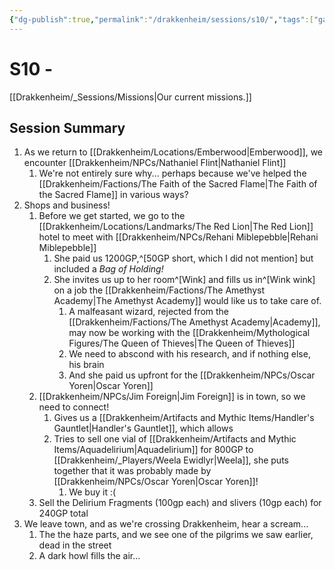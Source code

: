```yaml
---
{"dg-publish":true,"permalink":"/drakkenheim/sessions/s10/","tags":["gardenEntry"]}
---
```



# S10 - 

[[Drakkenheim/_Sessions/Missions\|Our current missions.]]

## Session Summary
1. As we return to [[Drakkenheim/Locations/Emberwood\|Emberwood]], we encounter [[Drakkenheim/NPCs/Nathaniel Flint\|Nathaniel Flint]]
	1. We're not entirely sure why... perhaps because we've helped the [[Drakkenheim/Factions/The Faith of the Sacred Flame\|The Faith of the Sacred Flame]] in various ways?
2. Shops and business!
	1. Before we get started, we go to the [[Drakkenheim/Locations/Landmarks/The Red Lion\|The Red Lion]] hotel to meet with [[Drakkenheim/NPCs/Rehani Miblepebble\|Rehani Miblepebble]]
		1. She paid us 1200GP,^[50GP short, which I did not mention] but included a *Bag of Holding!*
		2. She invites us up to her room^[Wink] and fills us in^[Wink wink] on a job the [[Drakkenheim/Factions/The Amethyst Academy\|The Amethyst Academy]] would like us to take care of.
			1. A malfeasant wizard, rejected from the [[Drakkenheim/Factions/The Amethyst Academy\|Academy]], may now be working with the [[Drakkenheim/Mythological Figures/The Queen of Thieves\|The Queen of Thieves]]
			2. We need to abscond with his research, and if nothing else, his brain
			3. And she paid us upfront for the [[Drakkenheim/NPCs/Oscar Yoren\|Oscar Yoren]]
	2. [[Drakkenheim/NPCs/Jim Foreign\|Jim Foreign]] is in town, so we need to connect!
		1. Gives us a [[Drakkenheim/Artifacts and Mythic Items/Handler's Gauntlet\|Handler's Gauntlet]], which allows 
		2. Tries to sell one vial of [[Drakkenheim/Artifacts and Mythic Items/Aquadelirium\|Aquadelirium]] for 800GP to [[Drakkenheim/_Players/Weela Ewidlyr\|Weela]], she puts together that it was probably made by [[Drakkenheim/NPCs/Oscar Yoren\|Oscar Yoren]]!
			1. We buy it :(
	3. Sell the Delirium Fragments (100gp each) and slivers (10gp each) for 240GP total
3. We leave town, and as we're crossing Drakkenheim, hear a scream...
	1. The the haze parts, and we see one of the pilgrims we saw earlier, dead in the street
	2. A dark howl fills the air...

